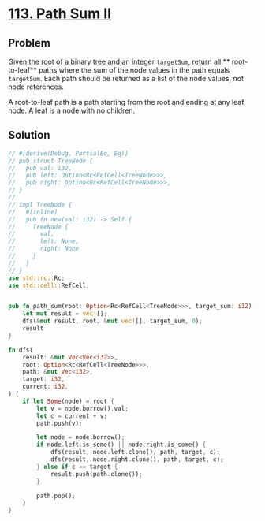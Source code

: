 # [113. Path Sum II](https://leetcode.com/problems/path-sum-ii/)

## Problem

Given the root of a binary tree and an integer `targetSum`, return all **
root-to-leaf** paths where the sum of the node values in the path
equals `targetSum`. Each path should be returned as a list of the node values,
not node references.

A root-to-leaf path is a path starting from the root and ending at any leaf
node. A leaf is a node with no children.

## Solution

```rust
// #[derive(Debug, PartialEq, Eq)]
// pub struct TreeNode {
//   pub val: i32,
//   pub left: Option<Rc<RefCell<TreeNode>>>,
//   pub right: Option<Rc<RefCell<TreeNode>>>,
// }
// 
// impl TreeNode {
//   #[inline]
//   pub fn new(val: i32) -> Self {
//     TreeNode {
//       val,
//       left: None,
//       right: None
//     }
//   }
// }
use std::rc::Rc;
use std::cell::RefCell;


pub fn path_sum(root: Option<Rc<RefCell<TreeNode>>>, target_sum: i32) -> Vec<Vec<i32>> {
    let mut result = vec![];
    dfs(&mut result, root, &mut vec![], target_sum, 0);
    result
}

fn dfs(
    result: &mut Vec<Vec<i32>>,
    root: Option<Rc<RefCell<TreeNode>>>,
    path: &mut Vec<i32>,
    target: i32,
    current: i32,
) {
    if let Some(node) = root {
        let v = node.borrow().val;
        let c = current + v;
        path.push(v);

        let node = node.borrow();
        if node.left.is_some() || node.right.is_some() {
            dfs(result, node.left.clone(), path, target, c);
            dfs(result, node.right.clone(), path, target, c);
        } else if c == target {
            result.push(path.clone());
        }

        path.pop();
    }
}
```